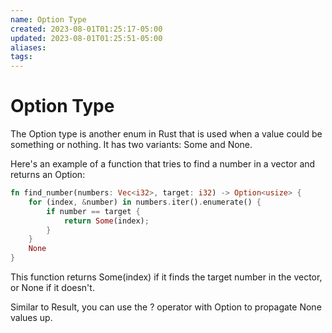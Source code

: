 ```yaml
---
name: Option Type
created: 2023-08-01T01:25:17-05:00
updated: 2023-08-01T01:25:51-05:00
aliases: 
tags: 
---
```

# Option Type

The Option type is another enum in Rust that is used when a value could be something or nothing. It has two variants: Some and None.

Here's an example of a function that tries to find a number in a vector and returns an Option:

```rust
fn find_number(numbers: Vec<i32>, target: i32) -> Option<usize> {
    for (index, &number) in numbers.iter().enumerate() {
        if number == target {
            return Some(index);
        }
    }
    None
}
```

This function returns Some(index) if it finds the target number in the vector, or None if it doesn't.

Similar to Result, you can use the ? operator with Option to propagate None values up.
